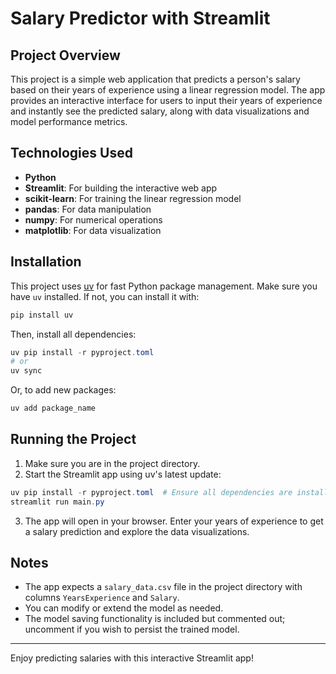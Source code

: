 # Salary Predictor with Streamlit

## Project Overview
This project is a simple web application that predicts a person's salary based on their years of experience using a linear regression model. The app provides an interactive interface for users to input their years of experience and instantly see the predicted salary, along with data visualizations and model performance metrics.

## Technologies Used
- **Python**
- **Streamlit**: For building the interactive web app
- **scikit-learn**: For training the linear regression model
- **pandas**: For data manipulation
- **numpy**: For numerical operations
- **matplotlib**: For data visualization

## Installation
This project uses [uv](https://github.com/astral-sh/uv) for fast Python package management. Make sure you have `uv` installed. If not, you can install it with:

```powershell
pip install uv
```

Then, install all dependencies:

```powershell
uv pip install -r pyproject.toml
# or
uv sync
```

Or, to add new packages:

```powershell
uv add package_name
```

## Running the Project
1. Make sure you are in the project directory.
2. Start the Streamlit app using uv's latest update:

```powershell
uv pip install -r pyproject.toml  # Ensure all dependencies are installed
streamlit run main.py
```

3. The app will open in your browser. Enter your years of experience to get a salary prediction and explore the data visualizations.

## Notes
- The app expects a `salary_data.csv` file in the project directory with columns `YearsExperience` and `Salary`.
- You can modify or extend the model as needed.
- The model saving functionality is included but commented out; uncomment if you wish to persist the trained model.

---
Enjoy predicting salaries with this interactive Streamlit app!
